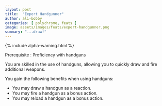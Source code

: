 ```yaml
---
layout: post
title:  "Expert Handgunner"
author: ali-bobby
categories: [ polychrome, feats ]
image: assets/images/feats/expert-handgunner.png
summary: "...draw!"
---
```

{% include alpha-warning.html %}


Prerequisite
: Proficiency with handguns

You are skilled in the use of handguns, allowing you to quickly draw and fire additional weapons.

You gain the following benefits when using handguns:
- You may draw a handgun as a reaction.
- You may fire a handgun as a bonus action.
- You may reload a handgun as a bonus action.
